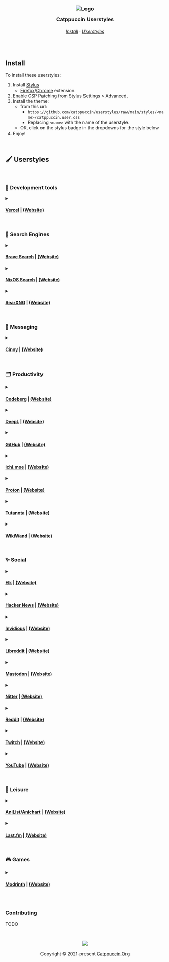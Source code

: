 <h3 align="center">
	<img src="https://raw.githubusercontent.com/catppuccin/catppuccin/main/assets/logos/exports/1544x1544_circle.png" width="100" alt="Logo"/><br/>
	<img src="https://raw.githubusercontent.com/catppuccin/catppuccin/main/assets/misc/transparent.png" height="30" width="0px"/>
	Catppuccin Userstyles
	<img src="https://raw.githubusercontent.com/catppuccin/catppuccin/main/assets/misc/transparent.png" height="30" width="0px"/>
</h3>

<h6 align="center">
  <a href="#install">Install</a>
  ·
  <a href="#-userstyles">Userstyles</a>
</h6>

&nbsp;

## Install
To install these userstyles:
1. Install [Stylus](https://github.com/openstyles/stylus)
    - [Firefox](https://addons.mozilla.org/en-GB/firefox/addon/styl-us/)/[Chrome](https://chrome.google.com/webstore/detail/stylus/clngdbkpkpeebahjckkjfobafhncgmne) extension.
2. Enable CSP Patching from Stylus Settings > Advanced.
3. Install the theme:
    - from this url:
        - `https://github.com/catppuccin/userstyles/raw/main/styles/<name>/catppuccin.user.css`
        - Replacing `<name>` with the name of the userstyle.
    - OR, click on the stylus badge in the dropdowns for the style below
4. Enjoy!

&nbsp;

## 🖌 Userstyles
<!-- AUTOGEN:USERSTYLES START -->
<!-- the following section is auto-generated, do not edit -->
&nbsp;

<!-- -->
### 💭 Development tools
<details>

<summary>

#### <a href="styles/vercel">Vercel</a> | <a href="https://vercel.com">(Website)</a>

</summary>
    &nbsp;<p align="center">
  <img src="styles/vercel/assets/catwalk.webp"/>
</p>
<p align="center">
	<a href="https://github.com/catppuccin/userstyles/issues?q=is%3Aissue+is+label%3Avercel"><img src="https://img.shields.io/github/issues/catppuccin/userstyles?colorA=363a4f&colorB=f5a97f&style=for-the-badge"></a>
	<a href="https://raw.githubusercontent.com/catppuccin/userstyles/main/styles/vercel/catppuccin.user.css"><img src="https://img.shields.io/badge/stylus-install-cba6f7?colorA=363a4f&style=for-the-badge"></a></p>

#### Previews
<details>
<summary>🌻 Latte</summary>
<img src="styles/vercel/assets/latte.webp"/>
</details>
<details>
<summary>🪴 Frappé</summary>
<img src="styles/vercel/assets/frappe.webp"/>
</details>
<details>
<summary>🌺 Macchiato</summary>
<img src="styles/vercel/assets/macchiato.webp"/>
</details>
<details>
<summary>🌿 Mocha</summary>
<img src="styles/vercel/assets/mocha.webp"/>
</details>




#### 💝 Thanks to

- [Ryan Cao](https://github.com/ryanccn)
    <br>
</details>
&nbsp;

<!-- -->
### 🔎 Search Engines
<details>

<summary>

#### <a href="styles/brave-search">Brave Search</a> | <a href="https://search.brave.com">(Website)</a>

</summary>
    &nbsp;<p align="center">
  <img src="styles/brave-search/assets/catwalk.webp"/>
</p>
<p align="center">
	<a href="https://github.com/catppuccin/userstyles/issues?q=is%3Aissue+is+label%3Abrave-search"><img src="https://img.shields.io/github/issues/catppuccin/userstyles?colorA=363a4f&colorB=f5a97f&style=for-the-badge"></a>
	<a href="https://raw.githubusercontent.com/catppuccin/userstyles/main/styles/brave-search/catppuccin.user.css"><img src="https://img.shields.io/badge/stylus-install-cba6f7?colorA=363a4f&style=for-the-badge"></a></p>

#### Previews
<details>
<summary>🌻 Latte</summary>
<img src="styles/brave-search/assets/latte.webp"/>
</details>
<details>
<summary>🪴 Frappé</summary>
<img src="styles/brave-search/assets/frappe.webp"/>
</details>
<details>
<summary>🌺 Macchiato</summary>
<img src="styles/brave-search/assets/macchiato.webp"/>
</details>
<details>
<summary>🌿 Mocha</summary>
<img src="styles/brave-search/assets/mocha.webp"/>
</details>

#### Usage
Set theme to dark or light in Brave Search settings, the automatic setting will not work




#### 💝 Thanks to

- [ndsboy](https://github.com/ndsboy)
    <br>
</details>
<details>

<summary>

#### <a href="styles/nixos-search">NixOS Search</a> | <a href="https://search.nixos.org">(Website)</a>

</summary>
    &nbsp;<p align="center">
  <img src="styles/nixos-search/assets/catwalk.webp"/>
</p>
<p align="center">
	<a href="https://github.com/catppuccin/userstyles/issues?q=is%3Aissue+is+label%3Anixos-search"><img src="https://img.shields.io/github/issues/catppuccin/userstyles?colorA=363a4f&colorB=f5a97f&style=for-the-badge"></a>
	<a href="https://raw.githubusercontent.com/catppuccin/userstyles/main/styles/nixos-search/catppuccin.user.css"><img src="https://img.shields.io/badge/stylus-install-cba6f7?colorA=363a4f&style=for-the-badge"></a></p>

#### Previews
<details>
<summary>🌻 Latte</summary>
<img src="styles/nixos-search/assets/latte.webp"/>
</details>
<details>
<summary>🪴 Frappé</summary>
<img src="styles/nixos-search/assets/frappe.webp"/>
</details>
<details>
<summary>🌺 Macchiato</summary>
<img src="styles/nixos-search/assets/macchiato.webp"/>
</details>
<details>
<summary>🌿 Mocha</summary>
<img src="styles/nixos-search/assets/mocha.webp"/>
</details>




#### 💝 Thanks to

- [alaidriel](https://github.com/alaidriel)
    <br>
</details>
<details>

<summary>

#### <a href="styles/searxng">SearXNG</a> | <a href="https://github.com/searxng/searxng">(Website)</a>

</summary>
    &nbsp;<p align="center">
  <img src="styles/searxng/assets/catwalk.webp"/>
</p>
<p align="center">
	<a href="https://github.com/catppuccin/userstyles/issues?q=is%3Aissue+is+label%3Asearxng"><img src="https://img.shields.io/github/issues/catppuccin/userstyles?colorA=363a4f&colorB=f5a97f&style=for-the-badge"></a>
	<a href="https://raw.githubusercontent.com/catppuccin/userstyles/main/styles/searxng/catppuccin.user.css"><img src="https://img.shields.io/badge/stylus-install-cba6f7?colorA=363a4f&style=for-the-badge"></a></p>

#### Previews
<details>
<summary>🌻 Latte</summary>
<img src="styles/searxng/assets/latte.webp"/>
</details>
<details>
<summary>🪴 Frappé</summary>
<img src="styles/searxng/assets/frappe.webp"/>
</details>
<details>
<summary>🌺 Macchiato</summary>
<img src="styles/searxng/assets/macchiato.webp"/>
</details>
<details>
<summary>🌿 Mocha</summary>
<img src="styles/searxng/assets/mocha.webp"/>
</details>




#### 💝 Thanks to

- [Sekki](https://github.com/Sekki21956)
- [winston](https://github.com/nekowinston)
- [Andreas Grafen](https://github.com/andreasgrafen)
- [Ryan Cao](https://github.com/ryanccn)
    <br>
</details>
&nbsp;

<!-- -->
### 💬 Messaging
<details>

<summary>

#### <a href="styles/cinny">Cinny</a> | <a href="https://github.com/cinnyapo/cinny">(Website)</a>

</summary>
    &nbsp;<p align="center">
  <img src="styles/cinny/assets/catwalk.webp"/>
</p>
<p align="center">
	<a href="https://github.com/catppuccin/userstyles/issues?q=is%3Aissue+is+label%3Acinny"><img src="https://img.shields.io/github/issues/catppuccin/userstyles?colorA=363a4f&colorB=f5a97f&style=for-the-badge"></a>
	<a href="https://raw.githubusercontent.com/catppuccin/userstyles/main/styles/cinny/catppuccin.user.css"><img src="https://img.shields.io/badge/stylus-install-cba6f7?colorA=363a4f&style=for-the-badge"></a></p>

#### Previews
<details>
<summary>🌻 Latte</summary>
<img src="styles/cinny/assets/latte.webp"/>
</details>
<details>
<summary>🪴 Frappé</summary>
<img src="styles/cinny/assets/frappe.webp"/>
</details>
<details>
<summary>🌺 Macchiato</summary>
<img src="styles/cinny/assets/macchiato.webp"/>
</details>
<details>
<summary>🌿 Mocha</summary>
<img src="styles/cinny/assets/mocha.webp"/>
</details>




#### 💝 Thanks to

- [jan Sena](https://github.com/jn-sena)
    <br>
</details>
&nbsp;

<!-- -->
### 🗂️ Productivity
<details>

<summary>

#### <a href="styles/codeberg">Codeberg</a> | <a href="https://codeberg.org">(Website)</a>

</summary>
    &nbsp;<p align="center">
  <img src="styles/codeberg/assets/catwalk.webp"/>
</p>
<p align="center">
	<a href="https://github.com/catppuccin/userstyles/issues?q=is%3Aissue+is+label%3Acodeberg"><img src="https://img.shields.io/github/issues/catppuccin/userstyles?colorA=363a4f&colorB=f5a97f&style=for-the-badge"></a>
	<a href="https://raw.githubusercontent.com/catppuccin/userstyles/main/styles/codeberg/catppuccin.user.css"><img src="https://img.shields.io/badge/stylus-install-cba6f7?colorA=363a4f&style=for-the-badge"></a></p>

#### Previews
<details>
<summary>🌻 Latte</summary>
<img src="styles/codeberg/assets/latte.webp"/>
</details>
<details>
<summary>🪴 Frappé</summary>
<img src="styles/codeberg/assets/frappe.webp"/>
</details>
<details>
<summary>🌺 Macchiato</summary>
<img src="styles/codeberg/assets/macchiato.webp"/>
</details>
<details>
<summary>🌿 Mocha</summary>
<img src="styles/codeberg/assets/mocha.webp"/>
</details>


#### 🙋 FAQ
- Q: How do I change the accent color?  
	A: Changing `--color-primary` to any other color should change the accent color in most places

#### 💝 Thanks to

- [justTOBBI](https://github.com/justTOBBI)
    <br>
</details>
<details>

<summary>

#### <a href="styles/deepl">DeepL</a> | <a href="https://deepl.com">(Website)</a>

</summary>
    &nbsp;<p align="center">
  <img src="styles/deepl/assets/catwalk.webp"/>
</p>
<p align="center">
	<a href="https://github.com/catppuccin/userstyles/issues?q=is%3Aissue+is+label%3Adeepl"><img src="https://img.shields.io/github/issues/catppuccin/userstyles?colorA=363a4f&colorB=f5a97f&style=for-the-badge"></a>
	<a href="https://raw.githubusercontent.com/catppuccin/userstyles/main/styles/deepl/catppuccin.user.css"><img src="https://img.shields.io/badge/stylus-install-cba6f7?colorA=363a4f&style=for-the-badge"></a></p>

#### Previews
<details>
<summary>🌻 Latte</summary>
<img src="styles/deepl/assets/latte.webp"/>
</details>
<details>
<summary>🪴 Frappé</summary>
<img src="styles/deepl/assets/frappe.webp"/>
</details>
<details>
<summary>🌺 Macchiato</summary>
<img src="styles/deepl/assets/macchiato.webp"/>
</details>
<details>
<summary>🌿 Mocha</summary>
<img src="styles/deepl/assets/mocha.webp"/>
</details>




#### 💝 Thanks to

- [Ren](https://github.com/watatomo)
    <br>
</details>
<details>

<summary>

#### <a href="styles/github">GitHub</a> | <a href="https://github.com">(Website)</a>

</summary>
    &nbsp;<p align="center">
  <img src="styles/github/assets/catwalk.webp"/>
</p>
<p align="center">
	<a href="https://github.com/catppuccin/userstyles/issues?q=is%3Aissue+is+label%3Agithub"><img src="https://img.shields.io/github/issues/catppuccin/userstyles?colorA=363a4f&colorB=f5a97f&style=for-the-badge"></a>
	<a href="https://raw.githubusercontent.com/catppuccin/userstyles/main/styles/github/catppuccin.user.css"><img src="https://img.shields.io/badge/stylus-install-cba6f7?colorA=363a4f&style=for-the-badge"></a></p>

#### Previews
<details>
<summary>🌻 Latte</summary>
<img src="styles/github/assets/latte.webp"/>
</details>
<details>
<summary>🪴 Frappé</summary>
<img src="styles/github/assets/frappe.webp"/>
</details>
<details>
<summary>🌺 Macchiato</summary>
<img src="styles/github/assets/macchiato.webp"/>
</details>
<details>
<summary>🌿 Mocha</summary>
<img src="styles/github/assets/mocha.webp"/>
</details>




#### 💝 Thanks to

- [Pocco81](https://github.com/Pocco81)
- [Umbreon](https://github.com/GlowingUmbreon)
- [Andreas Grafen](https://github.com/andreasgrafen)
    <br>
</details>
<details>

<summary>

#### <a href="styles/ichi.moe">ichi.moe</a> | <a href="https://ichi.moe">(Website)</a>

</summary>
    &nbsp;<p align="center">
  <img src="styles/ichi.moe/assets/catwalk.webp"/>
</p>
<p align="center">
	<a href="https://github.com/catppuccin/userstyles/issues?q=is%3Aissue+is+label%3Aichi.moe"><img src="https://img.shields.io/github/issues/catppuccin/userstyles?colorA=363a4f&colorB=f5a97f&style=for-the-badge"></a>
	<a href="https://raw.githubusercontent.com/catppuccin/userstyles/main/styles/ichi.moe/catppuccin.user.css"><img src="https://img.shields.io/badge/stylus-install-cba6f7?colorA=363a4f&style=for-the-badge"></a></p>

#### Previews
<details>
<summary>🌻 Latte</summary>
<img src="styles/ichi.moe/assets/latte.webp"/>
</details>
<details>
<summary>🪴 Frappé</summary>
<img src="styles/ichi.moe/assets/frappe.webp"/>
</details>
<details>
<summary>🌺 Macchiato</summary>
<img src="styles/ichi.moe/assets/macchiato.webp"/>
</details>
<details>
<summary>🌿 Mocha</summary>
<img src="styles/ichi.moe/assets/mocha.webp"/>
</details>




#### 💝 Thanks to

- [Ren](https://github.com/watatomo)
    <br>
</details>
<details>

<summary>

#### <a href="styles/proton">Proton</a> | <a href="https://proton.me/">(Website)</a>

</summary>
    &nbsp;<p align="center">
  <img src="styles/proton/assets/catwalk.webp"/>
</p>
<p align="center">
	<a href="https://github.com/catppuccin/userstyles/issues?q=is%3Aissue+is+label%3Aproton"><img src="https://img.shields.io/github/issues/catppuccin/userstyles?colorA=363a4f&colorB=f5a97f&style=for-the-badge"></a>
	<a href="https://raw.githubusercontent.com/catppuccin/userstyles/main/styles/proton/catppuccin.user.css"><img src="https://img.shields.io/badge/stylus-install-cba6f7?colorA=363a4f&style=for-the-badge"></a></p>

#### Previews
<details>
<summary>🌻 Latte</summary>
<img src="styles/proton/assets/latte.webp"/>
</details>
<details>
<summary>🪴 Frappé</summary>
<img src="styles/proton/assets/frappe.webp"/>
</details>
<details>
<summary>🌺 Macchiato</summary>
<img src="styles/proton/assets/macchiato.webp"/>
</details>
<details>
<summary>🌿 Mocha</summary>
<img src="styles/proton/assets/mocha.webp"/>
</details>

#### Usage
Open Proton Mail and click the settings in the top right, then set the base theme to `Proton` if you are using the Latte flavor, otherwise set it to `Carbon`




#### 💝 Thanks to

- [soya_daizu](https://github.com/soya-daizu)
    <br>
</details>
<details>

<summary>

#### <a href="styles/tutanota">Tutanota</a> | <a href="https://tutanota.com/">(Website)</a>

</summary>
    &nbsp;<p align="center">
  <img src="styles/tutanota/assets/catwalk.webp"/>
</p>
<p align="center">
	<a href="https://github.com/catppuccin/userstyles/issues?q=is%3Aissue+is+label%3Atutanota"><img src="https://img.shields.io/github/issues/catppuccin/userstyles?colorA=363a4f&colorB=f5a97f&style=for-the-badge"></a>
	<a href="https://raw.githubusercontent.com/catppuccin/userstyles/main/styles/tutanota/catppuccin.user.css"><img src="https://img.shields.io/badge/stylus-install-cba6f7?colorA=363a4f&style=for-the-badge"></a></p>

#### Previews
<details>
<summary>🌻 Latte</summary>
<img src="styles/tutanota/assets/latte.webp"/>
</details>
<details>
<summary>🪴 Frappé</summary>
<img src="styles/tutanota/assets/frappe.webp"/>
</details>
<details>
<summary>🌺 Macchiato</summary>
<img src="styles/tutanota/assets/macchiato.webp"/>
</details>
<details>
<summary>🌿 Mocha</summary>
<img src="styles/tutanota/assets/mocha.webp"/>
</details>

#### Usage
> **Note** <br>
> Set Tutanota's built-in theme to either **light** if you're using Latte or **dark** if you're using the others.





#### 💝 Thanks to

- [Ryan Cao](https://github.com/ryanccn)
    <br>
</details>
<details>

<summary>

#### <a href="styles/wikiwand">WikiWand</a> | <a href="https://www.wikiwand.com">(Website)</a>

</summary>
    &nbsp;<p align="center">
  <img src="styles/wikiwand/assets/catwalk.webp"/>
</p>
<p align="center">
	<a href="https://github.com/catppuccin/userstyles/issues?q=is%3Aissue+is+label%3Awikiwand"><img src="https://img.shields.io/github/issues/catppuccin/userstyles?colorA=363a4f&colorB=f5a97f&style=for-the-badge"></a>
	<a href="https://raw.githubusercontent.com/catppuccin/userstyles/main/styles/wikiwand/catppuccin.user.css"><img src="https://img.shields.io/badge/stylus-install-cba6f7?colorA=363a4f&style=for-the-badge"></a></p>

#### Previews
<details>
<summary>🌻 Latte</summary>
<img src="styles/wikiwand/assets/latte.webp"/>
</details>
<details>
<summary>🪴 Frappé</summary>
<img src="styles/wikiwand/assets/frappe.webp"/>
</details>
<details>
<summary>🌺 Macchiato</summary>
<img src="styles/wikiwand/assets/macchiato.webp"/>
</details>
<details>
<summary>🌿 Mocha</summary>
<img src="styles/wikiwand/assets/mocha.webp"/>
</details>




#### 💝 Thanks to

- [Tnixc](https://github.com/tnixc)
- [rubyowo](https://github.com/rubyowo)
    <br>
</details>
&nbsp;

<!-- -->
### ✨ Social
<details>

<summary>

#### <a href="styles/elk">Elk</a> | <a href="https://elk.zone">(Website)</a>

</summary>
    &nbsp;<p align="center">
  <img src="styles/elk/assets/catwalk.webp"/>
</p>
<p align="center">
	<a href="https://github.com/catppuccin/userstyles/issues?q=is%3Aissue+is+label%3Aelk"><img src="https://img.shields.io/github/issues/catppuccin/userstyles?colorA=363a4f&colorB=f5a97f&style=for-the-badge"></a>
	<a href="https://raw.githubusercontent.com/catppuccin/userstyles/main/styles/elk/catppuccin.user.css"><img src="https://img.shields.io/badge/stylus-install-cba6f7?colorA=363a4f&style=for-the-badge"></a></p>

#### Previews
<details>
<summary>🌻 Latte</summary>
<img src="styles/elk/assets/latte.webp"/>
</details>
<details>
<summary>🪴 Frappé</summary>
<img src="styles/elk/assets/frappe.webp"/>
</details>
<details>
<summary>🌺 Macchiato</summary>
<img src="styles/elk/assets/macchiato.webp"/>
</details>
<details>
<summary>🌿 Mocha</summary>
<img src="styles/elk/assets/mocha.webp"/>
</details>




#### 💝 Thanks to

- [Ryan Cao](https://github.com/ryanccn)
    <br>
</details>
<details>

<summary>

#### <a href="styles/hacker-news">Hacker News</a> | <a href="https://news.ycombinator.com/">(Website)</a>

</summary>
    &nbsp;<p align="center">
  <img src="styles/hacker-news/assets/catwalk.webp"/>
</p>
<p align="center">
	<a href="https://github.com/catppuccin/userstyles/issues?q=is%3Aissue+is+label%3Ahacker-news"><img src="https://img.shields.io/github/issues/catppuccin/userstyles?colorA=363a4f&colorB=f5a97f&style=for-the-badge"></a>
	<a href="https://raw.githubusercontent.com/catppuccin/userstyles/main/styles/hacker-news/catppuccin.user.css"><img src="https://img.shields.io/badge/stylus-install-cba6f7?colorA=363a4f&style=for-the-badge"></a></p>

#### Previews
<details>
<summary>🌻 Latte</summary>
<img src="styles/hacker-news/assets/latte.webp"/>
</details>
<details>
<summary>🪴 Frappé</summary>
<img src="styles/hacker-news/assets/frappe.webp"/>
</details>
<details>
<summary>🌺 Macchiato</summary>
<img src="styles/hacker-news/assets/macchiato.webp"/>
</details>
<details>
<summary>🌿 Mocha</summary>
<img src="styles/hacker-news/assets/mocha.webp"/>
</details>




#### 💝 Thanks to

- [Lucas Melin](https://github.com/lucasmelin)
    <br>
</details>
<details>

<summary>

#### <a href="styles/invidious">Invidious</a> | <a href="https://invidious.io">(Website)</a>

</summary>
    &nbsp;<p align="center">
  <img src="styles/invidious/assets/catwalk.webp"/>
</p>
<p align="center">
	<a href="https://github.com/catppuccin/userstyles/issues?q=is%3Aissue+is+label%3Ainvidious"><img src="https://img.shields.io/github/issues/catppuccin/userstyles?colorA=363a4f&colorB=f5a97f&style=for-the-badge"></a>
	<a href="https://raw.githubusercontent.com/catppuccin/userstyles/main/styles/invidious/catppuccin.user.css"><img src="https://img.shields.io/badge/stylus-install-cba6f7?colorA=363a4f&style=for-the-badge"></a></p>

#### Previews
<details>
<summary>🌻 Latte</summary>
<img src="styles/invidious/assets/latte.webp"/>
</details>
<details>
<summary>🪴 Frappé</summary>
<img src="styles/invidious/assets/frappe.webp"/>
</details>
<details>
<summary>🌺 Macchiato</summary>
<img src="styles/invidious/assets/macchiato.webp"/>
</details>
<details>
<summary>🌿 Mocha</summary>
<img src="styles/invidious/assets/mocha.webp"/>
</details>




#### 💝 Thanks to

- [Andreas Grafen](https://github.com/andreasgrafen)
    <br>
</details>
<details>

<summary>

#### <a href="styles/libreddit">Libreddit</a> | <a href="https://github.com/libreddit/libreddit">(Website)</a>

</summary>
    &nbsp;<p align="center">
  <img src="styles/libreddit/assets/catwalk.webp"/>
</p>
<p align="center">
	<a href="https://github.com/catppuccin/userstyles/issues?q=is%3Aissue+is+label%3Alibreddit"><img src="https://img.shields.io/github/issues/catppuccin/userstyles?colorA=363a4f&colorB=f5a97f&style=for-the-badge"></a>
	<a href="https://raw.githubusercontent.com/catppuccin/userstyles/main/styles/libreddit/catppuccin.user.css"><img src="https://img.shields.io/badge/stylus-install-cba6f7?colorA=363a4f&style=for-the-badge"></a></p>

#### Previews
<details>
<summary>🌻 Latte</summary>
<img src="styles/libreddit/assets/latte.webp"/>
</details>
<details>
<summary>🪴 Frappé</summary>
<img src="styles/libreddit/assets/frappe.webp"/>
</details>
<details>
<summary>🌺 Macchiato</summary>
<img src="styles/libreddit/assets/macchiato.webp"/>
</details>
<details>
<summary>🌿 Mocha</summary>
<img src="styles/libreddit/assets/mocha.webp"/>
</details>




#### 💝 Thanks to

- [Andreas Grafen](https://github.com/andreasgrafen)
    <br>
</details>
<details>

<summary>

#### <a href="styles/mastodon">Mastodon</a> | <a href="https://github.com/mastodon/mastodon">(Website)</a>

</summary>
    &nbsp;<p align="center">
  <img src="styles/mastodon/assets/catwalk.webp"/>
</p>
<p align="center">
	<a href="https://github.com/catppuccin/userstyles/issues?q=is%3Aissue+is+label%3Amastodon"><img src="https://img.shields.io/github/issues/catppuccin/userstyles?colorA=363a4f&colorB=f5a97f&style=for-the-badge"></a>
	<a href="https://raw.githubusercontent.com/catppuccin/userstyles/main/styles/mastodon/catppuccin.user.css"><img src="https://img.shields.io/badge/stylus-install-cba6f7?colorA=363a4f&style=for-the-badge"></a></p>

#### Previews
<details>
<summary>🌻 Latte</summary>
<img src="styles/mastodon/assets/latte.webp"/>
</details>
<details>
<summary>🪴 Frappé</summary>
<img src="styles/mastodon/assets/frappe.webp"/>
</details>
<details>
<summary>🌺 Macchiato</summary>
<img src="styles/mastodon/assets/macchiato.webp"/>
</details>
<details>
<summary>🌿 Mocha</summary>
<img src="styles/mastodon/assets/mocha.webp"/>
</details>

#### Usage
Add urls to `@-moz-document domain("url")` with url being the chosen server



#### 🙋 FAQ
- Q: **The theme does not look the same as the preview?**  
	A: Your Mastodon instance may be using its own custom CSS, which is changing the look of the theme
- Q: **Theme is not working?**  
	A: One solution might be changing the theme from the `preferences > application > theme` to light or dark.
![image](assets/help-theme.webp)


#### 💝 Thanks to

- [Andreas Grafen](https://github.com/andreasgrafen)
- [Isabel](https://github.com/isabelroses)
    <br>
</details>
<details>

<summary>

#### <a href="styles/nitter">Nitter</a> | <a href="https://nitter.net">(Website)</a>

</summary>
    &nbsp;<p align="center">
  <img src="styles/nitter/assets/catwalk.webp"/>
</p>
<p align="center">
	<a href="https://github.com/catppuccin/userstyles/issues?q=is%3Aissue+is+label%3Anitter"><img src="https://img.shields.io/github/issues/catppuccin/userstyles?colorA=363a4f&colorB=f5a97f&style=for-the-badge"></a>
	<a href="https://raw.githubusercontent.com/catppuccin/userstyles/main/styles/nitter/catppuccin.user.css"><img src="https://img.shields.io/badge/stylus-install-cba6f7?colorA=363a4f&style=for-the-badge"></a></p>

#### Previews
<details>
<summary>🌻 Latte</summary>
<img src="styles/nitter/assets/latte.webp"/>
</details>
<details>
<summary>🪴 Frappé</summary>
<img src="styles/nitter/assets/frappe.webp"/>
</details>
<details>
<summary>🌺 Macchiato</summary>
<img src="styles/nitter/assets/macchiato.webp"/>
</details>
<details>
<summary>🌿 Mocha</summary>
<img src="styles/nitter/assets/mocha.webp"/>
</details>




#### 💝 Thanks to

- [AnubisNekhet](https://github.com/AnubisNekhet)
    <br>
</details>
<details>

<summary>

#### <a href="styles/reddit">Reddit</a> | <a href="https://reddit.com">(Website)</a>

</summary>
    &nbsp;<p align="center">
  <img src="styles/reddit/assets/catwalk.webp"/>
</p>
<p align="center">
	<a href="https://github.com/catppuccin/userstyles/issues?q=is%3Aissue+is+label%3Areddit"><img src="https://img.shields.io/github/issues/catppuccin/userstyles?colorA=363a4f&colorB=f5a97f&style=for-the-badge"></a>
	<a href="https://raw.githubusercontent.com/catppuccin/userstyles/main/styles/reddit/catppuccin.user.css"><img src="https://img.shields.io/badge/stylus-install-cba6f7?colorA=363a4f&style=for-the-badge"></a></p>

#### Previews
<details>
<summary>🌻 Latte</summary>
<img src="styles/reddit/assets/latte.webp"/>
</details>
<details>
<summary>🪴 Frappé</summary>
<img src="styles/reddit/assets/frappe.webp"/>
</details>
<details>
<summary>🌺 Macchiato</summary>
<img src="styles/reddit/assets/macchiato.webp"/>
</details>
<details>
<summary>🌿 Mocha</summary>
<img src="styles/reddit/assets/mocha.webp"/>
</details>




#### 💝 Thanks to

- [jayylmao](https://github.com/jayylmao)
- [rubyowo](https://github.com/rubyowo)
    <br>
</details>
<details>

<summary>

#### <a href="styles/twitch">Twitch</a> | <a href="https://twitch.tv">(Website)</a>

</summary>
    &nbsp;<p align="center">
  <img src="styles/twitch/assets/catwalk.webp"/>
</p>
<p align="center">
	<a href="https://github.com/catppuccin/userstyles/issues?q=is%3Aissue+is+label%3Atwitch"><img src="https://img.shields.io/github/issues/catppuccin/userstyles?colorA=363a4f&colorB=f5a97f&style=for-the-badge"></a>
	<a href="https://raw.githubusercontent.com/catppuccin/userstyles/main/styles/twitch/catppuccin.user.css"><img src="https://img.shields.io/badge/stylus-install-cba6f7?colorA=363a4f&style=for-the-badge"></a></p>

#### Previews
<details>
<summary>🌻 Latte</summary>
<img src="styles/twitch/assets/latte.webp"/>
</details>
<details>
<summary>🪴 Frappé</summary>
<img src="styles/twitch/assets/frappe.webp"/>
</details>
<details>
<summary>🌺 Macchiato</summary>
<img src="styles/twitch/assets/macchiato.webp"/>
</details>
<details>
<summary>🌿 Mocha</summary>
<img src="styles/twitch/assets/mocha.webp"/>
</details>

#### Usage
> **Note** <br>
> Set Twitch's built-in theme to either **light** if you're using Latte or **dark** if you're using the others.





#### 💝 Thanks to

- [mustafakhalaf-git](https://github.com/mustafakhalaf-git)
    <br>
</details>
<details>

<summary>

#### <a href="styles/youtube">YouTube</a> | <a href="https://youtube.com">(Website)</a>

</summary>
    &nbsp;<p align="center">
  <img src="styles/youtube/assets/catwalk.webp"/>
</p>
<p align="center">
	<a href="https://github.com/catppuccin/userstyles/issues?q=is%3Aissue+is+label%3Ayoutube"><img src="https://img.shields.io/github/issues/catppuccin/userstyles?colorA=363a4f&colorB=f5a97f&style=for-the-badge"></a>
	<a href="https://raw.githubusercontent.com/catppuccin/userstyles/main/styles/youtube/catppuccin.user.css"><img src="https://img.shields.io/badge/stylus-install-cba6f7?colorA=363a4f&style=for-the-badge"></a></p>

#### Previews
<details>
<summary>🌻 Latte</summary>
<img src="styles/youtube/assets/latte.webp"/>
</details>
<details>
<summary>🪴 Frappé</summary>
<img src="styles/youtube/assets/frappe.webp"/>
</details>
<details>
<summary>🌺 Macchiato</summary>
<img src="styles/youtube/assets/macchiato.webp"/>
</details>
<details>
<summary>🌿 Mocha</summary>
<img src="styles/youtube/assets/mocha.webp"/>
</details>

#### Usage
> **Note** <br>
> Make sure your base YouTube theme is set to **light** mode!



#### 🙋 FAQ
- Q: **What does the 'Enable for black bars' option mean?**  
	A: It is there in-case you have an OLED display. If you have one, you might want to enable this.

#### 💝 Thanks to

- [Isabel](https://github.com/isabelroses)
- [rubyowo](https://github.com/rubyowo)
- [Elkrien](https://github.com/elkrien)
- [artilate](https://github.com/artilate)
    <br>
</details>
&nbsp;

<!-- -->
### 🌈 Leisure
<details>

<summary>

#### <a href="styles/anilist">AniList/Anichart</a> | <a href="https://anilist.co">(Website)</a>

</summary>
    &nbsp;<p align="center">
  <img src="styles/anilist/assets/anilist/catwalk.webp"/>
</p>
<p align="center">
	<a href="https://github.com/catppuccin/userstyles/issues?q=is%3Aissue+is+label%3Aanilist"><img src="https://img.shields.io/github/issues/catppuccin/userstyles?colorA=363a4f&colorB=f5a97f&style=for-the-badge"></a>
	<a href="https://raw.githubusercontent.com/catppuccin/userstyles/main/styles/anilist/catppuccin.user.css"><img src="https://img.shields.io/badge/stylus-install-cba6f7?colorA=363a4f&style=for-the-badge"></a></p>

#### Previews (anilist)
<details>
<summary>🌻 Latte</summary>
<img src="styles/anilist/assets/anilist/latte.webp"/>
</details>
<details>
<summary>🪴 Frappé</summary>
<img src="styles/anilist/assets/anilist/frappe.webp"/>
</details>
<details>
<summary>🌺 Macchiato</summary>
<img src="styles/anilist/assets/anilist/macchiato.webp"/>
</details>
<details>
<summary>🌿 Mocha</summary>
<img src="styles/anilist/assets/anilist/mocha.webp"/>
</details>

<hr>
<p align="center">
  <img src="styles/anilist/assets/anichart/catwalk.webp"/>
</p>

#### Previews (anichart)
<details>
<summary>🌻 Latte</summary>
<img src="styles/anilist/assets/anichart/latte.webp"/>
</details>
<details>
<summary>🪴 Frappé</summary>
<img src="styles/anilist/assets/anichart/frappe.webp"/>
</details>
<details>
<summary>🌺 Macchiato</summary>
<img src="styles/anilist/assets/anichart/macchiato.webp"/>
</details>
<details>
<summary>🌿 Mocha</summary>
<img src="styles/anilist/assets/anichart/mocha.webp"/>
</details>

#### Usage
> **Note** <br>
> This theme applies to [AniChart](https://anichart.net/) as well, which is an extension of AniList.





#### 💝 Thanks to

- [AnubisNekhet](https://github.com/AnubisNekhet)
    <br>
</details>
<details>

<summary>

#### <a href="styles/lastfm">Last.fm</a> | <a href="https://last.fm">(Website)</a>

</summary>
    &nbsp;<p align="center">
  <img src="styles/lastfm/assets/catwalk.webp"/>
</p>
<p align="center">
	<a href="https://github.com/catppuccin/userstyles/issues?q=is%3Aissue+is+label%3Alastfm"><img src="https://img.shields.io/github/issues/catppuccin/userstyles?colorA=363a4f&colorB=f5a97f&style=for-the-badge"></a>
	<a href="https://raw.githubusercontent.com/catppuccin/userstyles/main/styles/lastfm/catppuccin.user.css"><img src="https://img.shields.io/badge/stylus-install-cba6f7?colorA=363a4f&style=for-the-badge"></a></p>

#### Previews
<details>
<summary>🌻 Latte</summary>
<img src="styles/lastfm/assets/latte.webp"/>
</details>
<details>
<summary>🪴 Frappé</summary>
<img src="styles/lastfm/assets/frappe.webp"/>
</details>
<details>
<summary>🌺 Macchiato</summary>
<img src="styles/lastfm/assets/macchiato.webp"/>
</details>
<details>
<summary>🌿 Mocha</summary>
<img src="styles/lastfm/assets/mocha.webp"/>
</details>




#### 💝 Thanks to

- [AnubisNekhet](https://github.com/AnubisNekhet)
- [Gingeh](https://github.com/Gingeh)
    <br>
</details>
&nbsp;

<!-- -->
### 🎮 Games
<details>

<summary>

#### <a href="styles/modrinth">Modrinth</a> | <a href="https://modrinth.com">(Website)</a>

</summary>
    &nbsp;<p align="center">
  <img src="styles/modrinth/assets/catwalk.webp"/>
</p>
<p align="center">
	<a href="https://github.com/catppuccin/userstyles/issues?q=is%3Aissue+is+label%3Amodrinth"><img src="https://img.shields.io/github/issues/catppuccin/userstyles?colorA=363a4f&colorB=f5a97f&style=for-the-badge"></a>
	<a href="https://raw.githubusercontent.com/catppuccin/userstyles/main/styles/modrinth/catppuccin.user.css"><img src="https://img.shields.io/badge/stylus-install-cba6f7?colorA=363a4f&style=for-the-badge"></a></p>

#### Previews
<details>
<summary>🌻 Latte</summary>
<img src="styles/modrinth/assets/latte.webp"/>
</details>
<details>
<summary>🪴 Frappé</summary>
<img src="styles/modrinth/assets/frappe.webp"/>
</details>
<details>
<summary>🌺 Macchiato</summary>
<img src="styles/modrinth/assets/macchiato.webp"/>
</details>
<details>
<summary>🌿 Mocha</summary>
<img src="styles/modrinth/assets/mocha.webp"/>
</details>




#### 💝 Thanks to

- [thismoon](https://github.com/thismoon)
    <br>
</details>
<!-- AUTOGEN:USERSTYLES END -->

&nbsp;

### Contributing

TODO

&nbsp;

<p align="center"><img src="https://raw.githubusercontent.com/catppuccin/catppuccin/main/assets/footers/gray0_ctp_on_line.svg?sanitize=true" /></p>
<p align="center">Copyright &copy; 2021-present <a href="https://github.com/catppuccin" target="_blank">Catppuccin Org</a>
